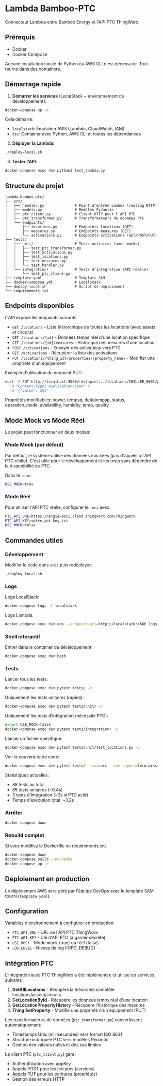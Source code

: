 # Lambda Bamboo-PTC

Connecteur Lambda entre Bamboo Energy et l'API PTC ThingWorx.

## Prérequis

- Docker
- Docker Compose

Aucune installation locale de Python ou AWS CLI n'est nécessaire. Tout tourne dans des containers.

## Démarrage rapide

1. **Démarrer les services** (LocalStack + environnement de développement):
```bash
docker-compose up -d
```

Cela démarre:
- `localstack`: Émulation AWS (Lambda, CloudWatch, IAM)
- `dev`: Container avec Python, AWS CLI et toutes les dépendances

2. **Déployer la Lambda**:
```bash
./deploy-local.sh
```

3. **Tester l'API**:
```bash
docker-compose exec dev python3 test_lambda.py
```

## Structure du projet

```
lambda-bamboo-ptc/
├── src/
│   ├── handler.py              # Point d'entrée Lambda (routing HTTP)
│   ├── models.py               # Modèles Pydantic
│   ├── ptc_client.py           # Client HTTP pour l'API PTC
│   ├── ptc_transformer.py      # Transformateurs de données PTC
│   └── endpoints/
│       ├── locations.py        # Endpoints locations (GET)
│       ├── measures.py         # Endpoints measures (GET)
│       └── activations.py      # Endpoints activations (GET/POST/PUT)
├── tests/
│   ├── unit/                   # Tests unitaires (avec mocks)
│   │   ├── test_ptc_transformer.py
│   │   ├── test_activations.py
│   │   ├── test_locations.py
│   │   ├── test_measures.py
│   │   └── test_handler.py
│   └── integration/            # Tests d'intégration (API réelle)
│       └── test_ptc_client.py
├── template.yaml               # Template SAM
├── docker-compose.yml          # LocalStack
├── deploy-local.sh             # Script de déploiement
└── requirements.txt
```

## Endpoints disponibles

L'API expose les endpoints suivants:

- `GET /locations` - Liste hiérarchique de toutes les locations (avec assets et circuits)
- `GET /locations/{id}` - Données temps réel d'une location spécifique
- `GET /locations/{id}/measures` - Historique des mesures d'une location
- `POST /activations` - Envoyer des activations vers PTC
- `GET /activations` - Récupérer la liste des activations
- `PUT /locations/{thing_id}/properties/{property_name}` - Modifier une propriété d'un équipement

Exemple d'utilisation du endpoint PUT:
```bash
curl -X PUT http://localhost:4566/restapis/.../locations/CHILLER_0001/properties/power \
  -H "Content-Type: application/json" \
  -d '{"value": 25}'
```

Propriétés modifiables: power, tempsp, deltatempsp, status, operation_mode, availability, humidity, temp, quality

## Mode Mock vs Mode Réel

Le projet peut fonctionner en deux modes:

### Mode Mock (par défaut)
Par défaut, le système utilise des données mockées (pas d'appels à l'API PTC réelle). C'est utile pour le développement et les tests sans dépendre de la disponibilité de PTC.

Dans le `.env`:
```bash
USE_MOCK=true
```

### Mode Réel
Pour utiliser l'API PTC réelle, configurer le `.env` avec:
```bash
PTC_API_URL=https://engie-poc1.cloud.thingworx.com/Thingworx
PTC_API_KEY=votre_api_key_ici
USE_MOCK=false
```

## Commandes utiles

### Développement

Modifier le code dans `src/` puis redéployer:
```bash
./deploy-local.sh
```

### Logs

Logs LocalStack:
```bash
docker-compose logs -f localstack
```

Logs Lambda:
```bash
docker-compose exec dev aws --endpoint-url=http://localstack:4566 logs tail /aws/lambda/bamboo-ptc-connector --follow
```

### Shell interactif

Entrer dans le container de développement:
```bash
docker-compose exec dev bash
```

### Tests

Lancer tous les tests:
```bash
docker-compose exec dev pytest tests/ -v
```

Uniquement les tests unitaires (rapide):
```bash
docker-compose exec dev pytest tests/unit/ -v
```

Uniquement les tests d'intégration (nécessite PTC):
```bash
export USE_MOCK=false
docker-compose exec dev pytest tests/integration/ -v
```

Lancer un fichier spécifique:
```bash
docker-compose exec dev pytest tests/unit/test_locations.py -v
```

Voir la couverture de code:
```bash
docker-compose exec dev pytest tests/ --cov=src --cov-report=term-missing
```

Statistiques actuelles:
- 88 tests au total
- 85 tests unitaires (~0.4s)
- 3 tests d'intégration (~3s si PTC actif)
- Temps d'exécution total: ~3.2s

### Arrêter

```bash
docker-compose down
```

### Rebuild complet

Si vous modifiez le Dockerfile ou requirements.txt:
```bash
docker-compose down
docker-compose build --no-cache
docker-compose up -d
```

## Déploiement en production

Le déploiement AWS sera géré par l'équipe DevOps avec le template SAM fourni (`template.yaml`).

## Configuration

Variables d'environnement à configurer en production:
- `PTC_API_URL` - URL de l'API PTC ThingWorx
- `PTC_API_KEY` - Clé d'API PTC (à garder secrète)
- `USE_MOCK` - Mode mock (true) ou réel (false)
- `LOG_LEVEL` - Niveau de log (INFO, DEBUG)

## Intégration PTC

L'intégration avec PTC ThingWorx a été implémentée et utilise les services suivants:

1. **GetAllLocations** - Récupère la hiérarchie complète locations/assets/circuits
2. **GetLocationById** - Récupère les données temps réel d'une location
3. **GetLocationPropertyHistory** - Récupère l'historique des mesures
4. **Thing SetProperty** - Modifie une propriété d'un équipement (PUT)

Les transformateurs de données (`ptc_transformer.py`) convertissent automatiquement:
- Timestamps Unix (millisecondes) vers format ISO 8601
- Structure imbriquée PTC vers modèles Pydantic
- Gestion des valeurs nulles et des cas limites

Le client PTC (`ptc_client.py`) gère:
- Authentification avec appKey
- Appels POST pour les lectures (services)
- Appels PUT pour les écritures (propriétés)
- Gestion des erreurs HTTP

